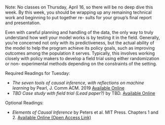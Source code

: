 Note: No classes on Thursday, April 16, so there will be no deep dive
this week. By this week, you should be wrapping up any remaining
technical work and beginning to put together re- sults for your
group’s final report and presentation. 

Even with careful planning and handling of the data, the only way to
truly understand how well your model works is by testing it in the
field. Generally, you’re concerned not only with its predictiveness,
but the actual ability of the model to help the program achieve its
policy goals, such as improving outcomes among the population it
serves. Typically, this involves working closely with policy makers to
develop a field trial using either randomization or non- experimental
methods depending on the constraints of the setting. 

Required Readings for Tuesday:
- *The seven tools of causal inference, with reflections on machine learning* by Pearl, J. Comm ACM. 2019 [Available Online](https://ftp.cs.ucla.edu/pub/stat_ser/r481.pdf)
- *TBD Case study with field trial (Lead paper?)* by TBD. [Available Online](http://www.google.com)

Optional Readings:
- *Elements of Causal Inference* by Peters et al. MIT Press. Chapters 1 and 2. [Available Online (Open Access Link)](https://mitpress.mit.edu/books/elements-causal-inference)
